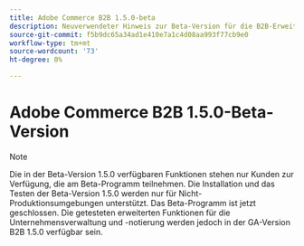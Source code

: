 ```yaml
---
title: Adobe Commerce B2B 1.5.0-beta
description: Neuverwendeter Hinweis zur Beta-Version für die B2B-Erweiterung
source-git-commit: f5b9dc65a34ad1e410e7a1c4d08aa993f77cb9e0
workflow-type: tm+mt
source-wordcount: '73'
ht-degree: 0%

---
```


# Adobe Commerce B2B 1.5.0-Beta-Version

>[!NOTE]
>
> Die in der Beta-Version 1.5.0 verfügbaren Funktionen stehen nur Kunden zur Verfügung, die am Beta-Programm teilnehmen. Die Installation und das Testen der Beta-Version 1.5.0 werden nur für Nicht-Produktionsumgebungen unterstützt. Das Beta-Programm ist jetzt geschlossen. Die getesteten erweiterten Funktionen für die Unternehmensverwaltung und -notierung werden jedoch in der GA-Version B2B 1.5.0 verfügbar sein.
